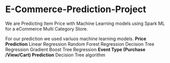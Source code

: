 # E-Commerce-Prediction-Project

We are Predicting Item Price with Machine Learning models using Spark ML for a eCommerce Multi Category Store.

For our prediction we used variuos machine learning models.
**Price Prediction**
  Linear Regression
  Random Forest Regression
  Decision Tree Regression
  Gradient Boost Tree Regression
**Event Type (Purchase /View/Cart) Prediction**
  Decision Tree algorithm
